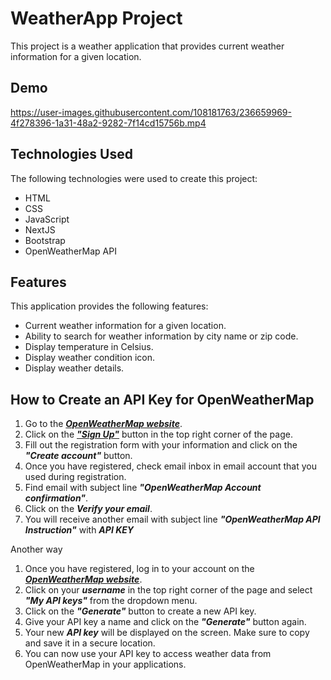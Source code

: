 # WeatherApp Project

This project is a weather application that provides current weather information for a given location.

## Demo
https://user-images.githubusercontent.com/108181763/236659969-4f278396-1a31-48a2-9282-7f14cd15756b.mp4

## Technologies Used

The following technologies were used to create this project:

* HTML
* CSS
* JavaScript
* NextJS
* Bootstrap
* OpenWeatherMap API

## Features

This application provides the following features:

* Current weather information for a given location.
* Ability to search for weather information by city name or zip code.
* Display temperature in Celsius.
* Display weather condition icon.
* Display weather details.

## How to Create an API Key for OpenWeatherMap

1. Go to the **_[OpenWeatherMap website](https://openweathermap.org/)_**.
2. Click on the **_["Sign Up"](https://home.openweathermap.org/users/sign_up)_** button in the top right corner of the page.
3. Fill out the registration form with your information and click on the **_"Create account"_** button.
4. Once you have registered, check email inbox in email account that you used during registration.
5. Find email with subject line **_"OpenWeatherMap Account confirmation"_**.
6. Click on the **_Verify your email_**.
7. You will receive another email with subject line **_"OpenWeatherMap API Instruction"_** with **_API KEY_**

Another way

1. Once you have registered, log in to your account on the **_[OpenWeatherMap website](https://openweathermap.org/)_**.
2. Click on your **_username_** in the top right corner of the page and select **_"My API keys"_** from the dropdown menu.
3. Click on the **_"Generate"_** button to create a new API key.
4. Give your API key a name and click on the **_"Generate"_** button again.
5. Your new **_API key_** will be displayed on the screen. Make sure to copy and save it in a secure location.
6. You can now use your API key to access weather data from OpenWeatherMap in your applications.
